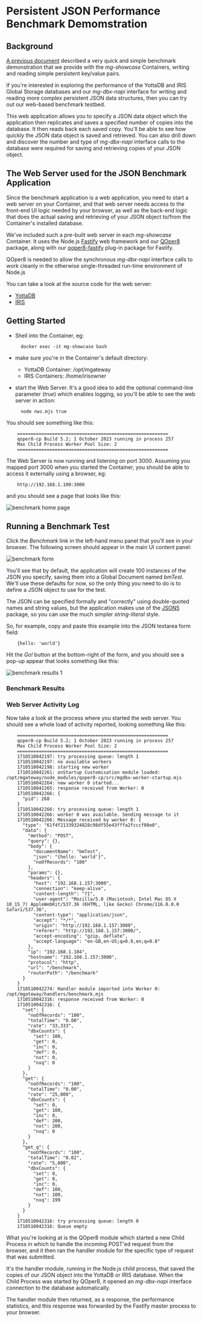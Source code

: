 # Persistent JSON Performance Benchmark Demomstration

## Background

[A previous document](https://github.com/robtweed/mg-showcase/blob/master/BASIC-BENCHMARKS.md)
 described a very quick and simple benchmark demonstration that we provide with the *mg-showcase* Containers, writing and reading simple persistent key/value pairs.

If you're interested in exploring the performance of the YottaDB and IRIS Global Storage databases and our *mg-dbx-napi* interface for writing and reading more complex persistent JSON data structures, then you can try out our web-based benchmark testbed.

This web application allows you to specify a JSON data object which the application then replicates and saves a specified number of copies into the database.  It then reads back each saved copy.  You'll be able to see how quickly the JSON data object is saved and retrieved.  You can also drill down and discover the number and type of *mg-dbx-napi* interface calls to the database were required for saving and retrieving copies of your JSON object.

## The Web Server used for the JSON Benchmark Application

Since the benchmark application is a web application, you need to start a web server on your Container, and that web server needs access to the front-end UI logic needed by your browser, as well as the back-end logic that does the actual saving and retrieving of your JSON object to/from the Container's installed database.

We've included such a pre-built web server in each *mg-showcase* Container.  It uses the Node.js 
[Fastify](https://fastify.dev/) web framework and our 
[QOper8](https://github.com/robtweed/qoper8-cp) package, along with our 
[qoper8-fastify](https://github.com/robtweed/qoper8-fastify) plug-in package for Fastify.  

QOper8 is needed to allow the synchronous *mg-dbx-napi* interface calls to work cleanly in the otherwise single-threaded run-time environment of Node.js

You can take a look at the source code for the web server:

- [YottaDB](./dockerfiles/yottadb/files/nws.mjs)
- [IRIS](./dockerfiles/iris/files/nws.mjs)


## Getting Started

- Shell into the Container, eg:

        docker exec -it mg-showcase bash

- make sure you're in the Container's default directory:

  - YottaDB Container: /opt/mgateway
  - IRIS Containers: /home/irisowner

- start the Web Server.  It's a good idea to add the optional command-line parameter (*true*) which enables logging, so you'll be able to see the web server in action:

        node nws.mjs true

You should see something like this:

        ========================================================
        qoper8-cp Build 5.2; 1 October 2023 running in process 257
        Max Child Process Worker Pool Size: 2
        ========================================================


The Web Server is now running and listening on port 3000.  Assuming you mapped port 3000 when you started the Container, you should be able to access it externally using a browser, eg:

        http://192.168.1.100:3000

and you should see a page that looks like this:

![benchmark home page](images/benchmark-home.png)


## Running a Benchmark Test

Click the *Benchmark* link in the left-hand menu panel that you'll see in your browser.  The following screen should appear in the main UI content panel:

![benchmark form](images/benchmark-form.png)

You'll see that by default, the application will create 100 instances of the JSON you specify, saving them into a Global Document named *bmTest*.  We'll use these defaults for now, so the only thing you need to do is to define a JSON object to use for the test.

The JSON can be specified formally and "correctly" using double-quoted names and string values, but the application makes use of the [JSON5](https://json5.org/) package, so you can use the much simpler *string-literal* style.

So, for example, copy and paste this example into the JSON textarea form field:

        {hello: 'world'}

Hit the *Go!* button at the bottom-right of the form, and you should see a pop-up appear that looks something like this:

![benchmark results 1](images/benchmark-results-1.png)


### Benchmark Results


### Web Server Activity Log

Now take a look at the process where you started the web server.  You should see a whole load of activity reported, looking something like this:

        ========================================================
        qoper8-cp Build 5.2; 1 October 2023 running in process 257
        Max Child Process Worker Pool Size: 2
        ========================================================
        1710510042197: try processing queue: length 1
        1710510042197: no available workers
        1710510042198: starting new worker
        1710510042261: onStartup Customisation module loaded: /opt/mgateway/node_modules/qoper8-cp/src/mgdbx-worker-startup.mjs
        1710510042264: new worker 0 started...
        1710510042265: response received from Worker: 0
        1710510042266: {
          "pid": 268
        }
        1710510042266: try processing queue: length 1
        1710510042266: worker 0 was available. Sending message to it
        1710510042266: Message received by worker 0: {
          "type": "61f4f21339324828c98df55e43fffa2fcccf00e0",
          "data": {
            "method": "POST",
            "query": {},
            "body": {
              "documentName": "bmTest",
              "json": "{hello: 'world'}",
              "noOfRecords": "100"
            },
            "params": {},
            "headers": {
              "host": "192.168.1.157:3000",
              "connection": "keep-alive",
              "content-length": "71",
              "user-agent": "Mozilla/5.0 (Macintosh; Intel Mac OS X 10_15_7) AppleWebKit/537.36 (KHTML, like Gecko) Chrome/116.0.0.0 Safari/537.36",
              "content-type": "application/json",
              "accept": "*/*",
              "origin": "http://192.168.1.157:3000",
              "referer": "http://192.168.1.157:3000/",
              "accept-encoding": "gzip, deflate",
              "accept-language": "en-GB,en-US;q=0.9,en;q=0.8"
            },
            "ip": "192.168.1.184",
            "hostname": "192.168.1.157:3000",
            "protocol": "http",
            "url": "/benchmark",
            "routerPath": "/benchmark"
          }
        }
        1710510042274: Handler module imported into Worker 0: /opt/mgateway/handlers/benchmark.mjs
        1710510042316: response received from Worker: 0
        1710510042316: {
          "set": {
            "noOfRecords": "100",
            "totalTime": "0.00",
            "rate": "33,333",
            "dbxCounts": {
              "set": 100,
              "get": 0,
              "inc": 0,
              "def": 0,
              "nxt": 0,
              "nxq": 0
            }
          },
          "get": {
            "noOfRecords": "100",
            "totalTime": "0.00",
            "rate": "25,000",
            "dbxCounts": {
              "set": 0,
              "get": 100,
              "inc": 0,
              "def": 200,
              "nxt": 200,
              "nxq": 0
            }
          },
          "get_q": {
            "noOfRecords": "100",
            "totalTime": "0.02",
            "rate": "5,000",
            "dbxCounts": {
              "set": 0,
              "get": 0,
              "inc": 0,
              "def": 100,
              "nxt": 100,
              "nxq": 199
            }
          }
        }
        1710510042316: try processing queue: length 0
        1710510042316: Queue empty

What you're looking at is the QOper8 module which started a new Child Process in which to handle the incoming POST'ed request from the browser, and it then ran the handler module for the specific type of request that was submitted.

It's the handler module, running in the Node.js child process, that saved the copies of our JSON object into the YottaDB or IRIS database.  When the Child Process was started by QOper8, it opened an *mg-dbx-napi* interface connection to the database automatically.

The handler module then returned, as a response, the performance statistics, and this response was forwarded by the Fastify master process to your browser.





